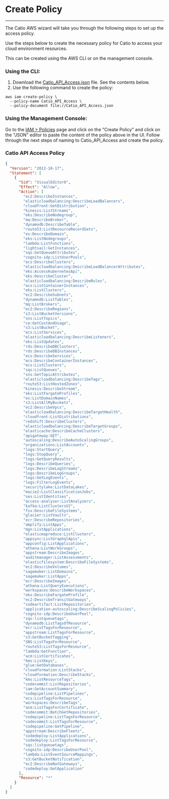 # Create Policy
-----------

The Catio AWS wizard will take you through the following steps to set up the access policy.

Use the steps below to create the necessary policy for Catio to access your cloud environment resources.

This can be created using the AWS CLI or on the management console.

### Using the CLI:

1.  Download the [Catio_API_Access.json](https://gist.githubusercontent.com/jackcusick95/aefd0104c437ed56d662a95fbfaf2769/raw/d718b33053116aa039207be61aafdb746dc7c06d/Catio_API_Access.json) file. See the contents below.
2.  Use the following command to create the policy:

```
aws iam create-policy \
  --policy-name Catio_API_Access \
  --policy-document file://Catio_API_Access.json
```

### Using the Management Console:

Go to the [IAM > Policies](https://us-east-1.console.aws.amazon.com/iam/home?region=us-west-2#/policies) page and click on the "Create Policy" and click on the "JSON" editor to paste the content of the policy above in the UI. Follow through the next steps of naming to Catio_API_Access and create the policy.

### Catio API Access Policy

```json
{
  "Version": "2012-10-17",
  "Statement": [
    {
      "Sid": "VisualEditor0",
      "Effect": "Allow",
      "Action": [
        "ec2:DescribeInstances",
        "elasticloadbalancing:DescribeLoadBalancers",
        "cloudfront:GetDistribution",
        "kinesis:ListStreams",
        "eks:DescribeNodegroup",
        "mq:DescribeBroker",
        "dynamodb:DescribeTable",
        "route53:ListResourceRecordSets",
        "es:DescribeDomain",
        "eks:ListNodegroups",
        "lambda:ListFunctions",
        "lightsail:GetInstances",
        "sqs:GetQueueAttributes",
        "cognito-idp:ListUserPools",
        "ecs:DescribeClusters",
        "elasticloadbalancing:DescribeLoadBalancerAttributes",
        "eks:AccessKubernetesApi",
        "eks:DescribeCluster",
        "elasticloadbalancing:DescribeRules",
        "ecs:ListContainerInstances",
        "eks:ListClusters",
        "ec2:DescribeSubnets",
        "dynamodb:ListTables",
        "mq:ListBrokers",
        "ec2:DescribeRegions",
        "s3:ListBucketVersions",
        "sns:ListTopics",
        "ce:GetCostAndUsage",
        "s3:ListBucket",
        "ecs:ListServices",
        "elasticloadbalancing:DescribeListeners",
        "eks:ListUpdates",
        "rds:DescribeDBClusters",
        "rds:DescribeDBInstances",
        "ecs:DescribeServices",
        "ecs:DescribeContainerInstances",
        "ecs:ListClusters",
        "sqs:ListQueues",
        "sns:GetTopicAttributes",
        "elasticloadbalancing:DescribeTags",
        "route53:ListHostedZones",
        "kinesis:DescribeStream",
        "eks:ListFargateProfiles",
        "es:ListDomainNames",
        "s3:ListAllMyBuckets",
        "ec2:DescribeVpcs",
        "elasticloadbalancing:DescribeTargetHealth",
        "cloudfront:ListDistributions",
        "redshift:DescribeClusters",
        "elasticloadbalancing:DescribeTargetGroups",
        "elasticache:DescribeCacheClusters",
        "apigateway:GET",
        "autoscaling:DescribeAutoScalingGroups",
        "organizations:ListAccounts",
        "logs:StartQuery",
        "logs:StopQuery",
        "logs:GetQueryResults",
        "logs:DescribeQueries",
        "logs:DescribeLogStreams",
        "logs:DescribeLogGroups",
        "logs:GetLogEvents",
        "logs:FilterLogEvents",
        "securitylake:ListDataLakes",
        "macie2:ListClassificationJobs",
        "ses:ListIdentities",
        "access-analyzer:ListAnalyzers",
        "kafka:ListClustersV2",
        "fsx:DescribeFileSystems",
        "glacier:ListVaults",
        "ecr:DescribeRepositories",
        "amplify:ListApps",
        "mgn:ListApplications",
        "elasticmapreduce:ListClusters",
        "appsync:ListGraphqlApis",
        "appconfig:ListApplications",
        "athena:ListWorkGroups",
        "appstream:DescribeImages",
        "auditmanager:ListAssessments",
        "elasticfilesystem:DescribeFileSystems",
        "ec2:DescribeVolumes",
        "sagemaker:ListDomains",
        "sagemaker:ListApps",
        "ecr:DescribeImages",
        "athena:ListQueryExecutions",
        "workspaces:DescribeWorkspaces",
        "eks:DescribeFargateProfile",
        "ec2:DescribeTransitGateways",
        "codeartifact:ListRepositories",
        "application-autoscaling:DescribeScalingPolicies",
        "cognito-idp:DescribeUserPool",
        "sqs:listqueuetags",
        "dynamodb:ListTagsOfResource",
        "ecr:ListTagsForResource",
        "appstream:ListTagsForResource",
        "s3:GetBucketTagging",
        "SNS:ListTagsForResource",
        "route53:ListTagsForResource",
        "lambda:GetFunction",
        "acm:ListCertificates",
        "kms:ListKeys",
        "glue:GetDatabases",
        "cloudformation:ListStacks",
        "cloudformation:DescribeStacks",
        "kms:ListResourceTags",
        "codecommit:ListRepositories",
        "iam:GetAccountSummary",
        "codepipeline:ListPipelines",
        "ecs:ListTagsForResource",
        "workspaces:DescribeTags",
        "acm:ListTagsForCertificate",
        "codecommit:BatchGetRepositories",
        "codepipeline:ListTagsForResource",
        "codecommit:ListTagsForResource",
        "codepipeline:GetPipeline",
        "appstream:DescribeFleets",
        "codedeploy:ListApplications",
        "codedeploy:ListTagsForResource",
        "sqs:listqueuetags",
        "cognito-idp:DescribeUserPool",
        "lambda:ListEventSourceMappings",
        "s3:GetBucketNotification",
        "ec2:DescribeNatGateways",
        "codedeploy:GetApplication"
      ],
      "Resource": "*"
    }
  ]
}
```